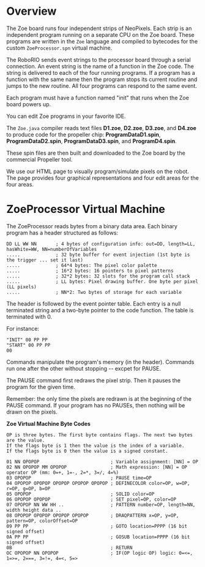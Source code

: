 # Overview

The Zoe board runs four independent strips of NeoPixels. Each strip is an independent program running on a separate CPU on the Zoe board. These programs are written in the ```Zoe``` language and compiled to bytecodes for the custom ```ZoeProcessor.spn``` virtual machine.

The RoboRIO sends event strings to the processor board through a serial connection. An event string is the name of a function in the Zoe code. The string is delivered to each of the four running programs. If a program has a function with the same name then the program stops its current routine and jumps to the new routine. All four programs can respond to the same event.

Each program must have a function named "init" that runs when the Zoe board powers up.

You can edit Zoe programs in your favorite IDE.

The ```Zoe.java``` compiler reads text files **D1.zoe**, **D2.zoe**, **D3.zoe**, and **D4.zoe** to produce code for the propeller chip: **ProgramDataD1.spin**, **ProgramDataD2.spin**, **ProgramDataD3.spin**, and **ProgramD4.spin**.

These spin files are then built and downloaded to the Zoe board by the commercial Propeller tool.

We use our HTML page to visually program/simulate pixels on the robot. The page provides four graphical representations and four edit areas for the four areas.

# ZoeProcessor Virtual Machine

The ZoeProcessor reads bytes from a binary data area. Each binary program has a header structured as follows:

```
DD LL WW NN       ; 4 bytes of configuration info: out=DD, length=LL, hasWhite=WW, NN=numberOfVariables
.....             ; 32 byte buffer for event injection (1st byte is the trigger ... set it last)
.....             ; 64*4 bytes: The pixel color palette
.....             ; 16*2 bytes: 16 pointers to pixel patterns
.....             ; 32*2 bytes: 32 slots for the program call stack
.....             ; LL bytes: Pixel drawing buffer. One byte per pixel (LL pixels)
.....             ; NN*2: Two bytes of storage for each variable
```

The header is followed by the event pointer table. Each entry is a null terminated string and a two-byte pointer to the code function. The table is terminated with 0.

For instance:
```
"INIT" 00 PP PP
"START" 00 PP PP
00
```

Commands manipulate the program's memory (in the header). Commands run one after the other without stopping -- excpet for PAUSE.

The PAUSE command first redraws the pixel strip. Then it pauses the program for the given time.

Remember: the only time the pixels are redrawn is at the beginning of the PAUSE command. If your program has no PAUSEs, then nothing will be drawn on the pixels.

**Zoe Virtual Machine Byte Codes**
```
OP is three bytes. The first byte contains flags. The next two bytes are the value. 
If the flags byte is 1 then the value is the index of a variable. 
If the flags byte is 0 then the value is a signed constant.

01 NN OPOPOP                          ; Variable assignment: [NN] = OP
02 NN OPOPOP MM OPOPOP                ; Math expression: [NN] = OP operator OP (mm: 0=+, 1=-, 2=*, 3=/, 4=%) 
03 OPOPOP                             ; PAUSE time=OP
04 OPOPOP OPOPOP OPOPOP OPOPOP OPOPOP ; DEFINECOLOR color=OP, w=OP, r=OP, g=OP, b=OP
05 OPOPOP                             ; SOLID color=OP
06 OPOPOP OPOPOP                      ; SET pixel=OP, color=OP
07 OPOPOP NN WW HH ..                 ; PATTERN number=OP, length=NN, width height data ..
08 OPOPOP OPOPOP OPOPOP OPOPOP        ; DRAQPATTERN x=OP, y=OP, pattern=OP, colorOffset=OP
09 PP PP                              ; GOTO location=PPPP (16 bit signed offset)
0A PP PP                              ; GOSUB location=PPPP (16 bit signed offset)
0B                                    ; RETURN
OC OPOPOP NN OPOPOP                   ; IF(OP logic OP) logic: 0=<=, 1=>=, 2===, 3=!=, 4=<, 5=>
```
